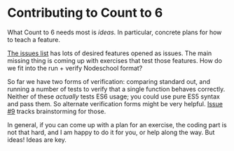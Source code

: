 # Contributing to Count to 6

What Count to 6 needs most is *ideas*. In particular, concrete plans for how to teach a feature.

[The issues list](https://github.com/domenic/count-to-6/issues) has lots of desired features opened as issues. The main missing thing is coming up with exercises that test those features. How do we fit into the run + verify Nodeschool format?

So far we have two forms of verification: comparing standard out, and running a number of tests to verify that a single function behaves correctly. Neither of these *actually* tests ES6 usage; you could use pure ES5 syntax and pass them. So alternate verification forms might be very helpful. [Issue #9](https://github.com/domenic/count-to-6/issues/9) tracks brainstorming for those.

In general, if you can come up with a plan for an exercise, the coding part is not that hard, and I am happy to do it for you, or help along the way. But ideas! Ideas are key.
